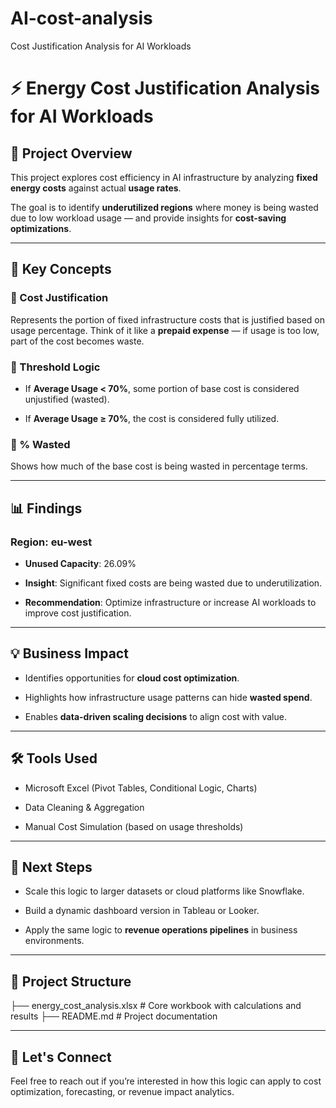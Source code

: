 # AI-cost-analysis

Cost Justification Analysis for AI Workloads

# ⚡ Energy Cost Justification Analysis for AI Workloads

## 📌 Project Overview

This project explores cost efficiency in AI infrastructure by analyzing **fixed energy costs** against actual **usage rates**. 

The goal is to identify **underutilized regions** where money is being wasted due to low workload usage — and provide insights for **cost-saving optimizations**.

---

## 🧠 Key Concepts

### 🔹 Cost Justification

Represents the portion of fixed infrastructure costs that is justified based on usage percentage. Think of it like a **prepaid expense** — if usage is too low, part of the cost becomes waste.

### 🔹 Threshold Logic
- If **Average Usage < 70%**, some portion of base cost is considered unjustified (wasted).

- If **Average Usage ≥ 70%**, the cost is considered fully utilized.

### 🔹 % Wasted

Shows how much of the base cost is being wasted in percentage terms.

---

## 📊 Findings

### Region: **eu-west**

- **Unused Capacity**: 26.09%

- **Insight**: Significant fixed costs are being wasted due to underutilization.

- **Recommendation**: Optimize infrastructure or increase AI workloads to improve cost justification.

---

## 💡 Business Impact

- Identifies opportunities for **cloud cost optimization**.

- Highlights how infrastructure usage patterns can hide **wasted spend**.

- Enables **data-driven scaling decisions** to align cost with value.

---

## 🛠️ Tools Used

- Microsoft Excel (Pivot Tables, Conditional Logic, Charts)

-  Data Cleaning & Aggregation
  
- Manual Cost Simulation (based on usage thresholds)

---

## 🚀 Next Steps

- Scale this logic to larger datasets or cloud platforms like Snowflake.
  
- Build a dynamic dashboard version in Tableau or Looker.
  
- Apply the same logic to **revenue operations pipelines** in business environments.

---

## 📁 Project Structure

├── energy_cost_analysis.xlsx # Core workbook with calculations and results ├── README.md # Project documentation


---

## 🤝 Let's Connect

Feel free to reach out if you’re interested in how this logic can apply to cost optimization, forecasting, or revenue impact analytics.




